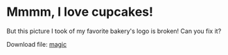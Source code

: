 # Mmmm, I love cupcakes!

But this picture I took of my favorite bakery's logo is broken! Can you fix it?

Download file: [magic](magic)
